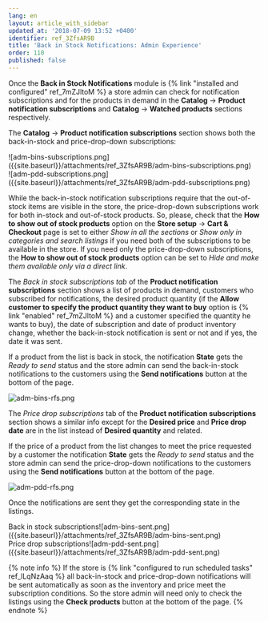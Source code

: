 ```yaml
---
lang: en
layout: article_with_sidebar
updated_at: '2018-07-09 13:52 +0400'
identifier: ref_3ZfsAR9B
title: 'Back in Stock Notifications: Admin Experience'
order: 110
published: false
---
```

Once the **Back in Stock Notifications** module is {% link "installed and configured" ref_7mZJltoM %} a store admin can check for notification subscriptions and for the products in demand in the **Catalog** -> **Product notification subscriptions** and **Catalog** -> **Watched products** sections respectively. 

The **Catalog** -> **Product notification subscriptions** section shows both the back-in-stock and price-drop-down subscriptions:

<div class="ui stackable two column grid">
  <div class="column" markdown="span">![adm-bins-subscriptions.png]({{site.baseurl}}/attachments/ref_3ZfsAR9B/adm-bins-subscriptions.png)</div>
  <div class="column" markdown="span">![adm-pdd-subscriptions.png]({{site.baseurl}}/attachments/ref_3ZfsAR9B/adm-pdd-subscriptions.png)</div>
</div>

While the back-in-stock notification subscriptions require that the out-of-stock items are visible in the store, the price-drop-down subscriptions work for both in-stock and out-of-stock products. So, please, check that the **How to show out of stock products** option on the **Store setup** -> **Cart & Checkout** page is set to either _Show in all the sections_ or _Show only in categories and search listings_ if you need both of the subscriptions to be available in the store. If you need only the price-drop-down subscriptions, the **How to show out of stock products** option can be set to _Hide and make them available only via a direct link_.

The _Back in stock subscriptions tab_ of the **Product notification subscriptions** section shows a list of products in demand, customers who subscribed for notifications, the desired product quantity (if the **Allow customer to specify the product quantity they want to buy** option is {% link "enabled" ref_7mZJltoM %} and a customer specified the quantity he wants to buy), the date of subscription and date of product inventory change, whether the back-in-stock notification is sent or not and if yes, the date it was sent.

If a product from the list is back in stock, the notification **State** gets the _Ready to send_ status and the store admin can send the back-in-stock notifications to the customers using the **Send notifications** button at the bottom of the page. 

![adm-bins-rfs.png]({{site.baseurl}}/attachments/ref_3ZfsAR9B/adm-bins-rfs.png)

The _Price drop subscriptions_ tab of the **Product notification subscriptions** section shows a similar info except for the **Desired price** and **Price drop date** are in the list instead of **Desired quantity** and related.

If the price of a product from the list changes to meet the price requested by a customer the notification **State** gets the _Ready to send_ status and the store admin can send the price-drop-down notifications to the customers using the **Send notifications** button at the bottom of the page. 

![adm-pdd-rfs.png]({{site.baseurl}}/attachments/ref_3ZfsAR9B/adm-pdd-rfs.png)

Once the notifications are sent they get the corresponding state in the listings.

<div class="ui stackable two column grid">
  <div class="column" markdown="span">Back in stock subscriptions![adm-bins-sent.png]({{site.baseurl}}/attachments/ref_3ZfsAR9B/adm-bins-sent.png)</div>
  <div class="column" markdown="span">Price drop subscriptions![adm-pdd-sent.png]({{site.baseurl}}/attachments/ref_3ZfsAR9B/adm-pdd-sent.png)
</div>
</div>

{% note info %}
If the store is {% link "configured to run scheduled tasks" ref_lLqNzAaq %} all back-in-stock  and price-drop-down notifications will be sent automatically as soon as the inventory and price meet the subscription conditions. So the store admin will need only to check the listings using the **Check products** button at the bottom of the page.
{% endnote %}

